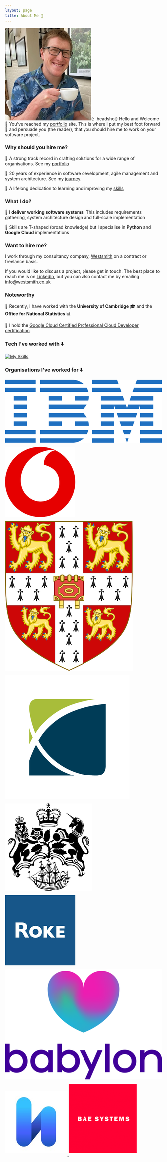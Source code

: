 ```yaml
---
layout: page
title: About Me 🧐
---
```


<link rel="stylesheet" href="/assets/css/custom.css">

![Daniel Ball](/assets/images/head-shot.jpeg){: .headshot}
Hello and Welcome 👋 You've reached my [portfolio](portfolio) site. 
This is where I put my best foot forward 👞 and persuade you (the reader), that you should hire me to work on
your software project.

### Why should you hire me?

🌟 A strong track record in crafting solutions for a wide range of organisations. See my [portfolio](portfolio) 

🌟 20 years of experience in software development, agile management and system architecture. See my [journey](journey)

🌟 A lifelong dedication to learning and improving my [skills](skills)

### What I do?

🌟 **I deliver working software systems!** This includes requirements gathering, system architecture design and full-scale implementation

🌟 Skills are T-shaped (broad knowledge) but I specialise in **Python** and **Google Cloud** implementations

### Want to hire me?

I work through my consultancy company, [Westsmith](https://westsmith.co.uk) on a contract or freelance basis.

If you would like to discuss a project, please get in touch. The best place to reach me is on [LinkedIn](https://www.linkedin.com/in/daniel-ball-consultant/), but you
can also contact me by emailing [info@westsmith.co.uk](mailto:info@westsmith.co.uk)

### Noteworthy

🌟 Recently, I have worked with the **University of Cambridge** 🎓 and the **Office for National Statistics** 📊

🌟 I hold the [Google Cloud Certified Professional Cloud Developer certification](https://www.credly.com/badges/ffabea96-6a85-4ee6-97ee-52e36ae0aa59)

### Tech I've worked with ⬇️

[![My Skills](https://skillicons.dev/icons?i=python,django,fastapi,flask,gcp,firebase,aws,dynamodb,git,md,linux,github,githubactions,gitlab,docker,postgres,sqlite,ts,js,react,idea,java,cpp,jenkins&theme=light)](https://skillicons.dev)

### Organisations I've worked for ⬇️

<div class="carousel">
  <a href="https://ibm.com">
    <img src="/assets/images/logos/640px-IBM_logo.svg.png" alt="IBM" style="margin-bottom: 2%;">
  </a>
  <a href="https://www.vodafone.co.uk">
    <img src="/assets/images/logos/vodafone.png" alt="Vodafone" style="margin-bottom: 2%;">
  </a>
  <a href="https://www.cam.ac.uk">
    <img src="/assets/images/logos/410px-Coat_of_Arms_of_the_University_of_Cambridge.svg.png" alt="University of Cambridge" style="margin-bottom: 2%;">
  </a>
  <a href="https://www.ons.gov.uk">
    <img src="/assets/images/logos/ONS.png" alt="Office for National Statistics" style="margin-bottom: 2%;">
  </a>
  <a href="https://www.gov.uk/government/organisations/department-for-international-trade">
    <img src="/assets/images/logos/dfortrade.png" alt="Department for International Trade" style="margin-bottom: 2%;">
  </a>
  <a href="https://www.roke.co.uk">
    <img src="/assets/images/logos/roke.png" alt="Roke" style="margin-bottom: 2%;">
  </a>
  <a href="https://www.emed.com/uk">
    <img src="/assets/images/logos/Babylon_Logo_Vertical_Violet_RGB.png" alt="Babylone health" style="margin-bottom: 2%;">
  </a>
  <a href="https://hanzo.co">
    <img src="/assets/images/logos/hanzoinc_logo.jpeg" alt="Hanzo" style="margin-bottom: 2%;">
  </a>
  <a href="https://www.baesystems.com">
    <img src="/assets/images/logos/bae-logo.png" alt="BAE" style="margin-bottom: 2%;">
  </a>
</div>